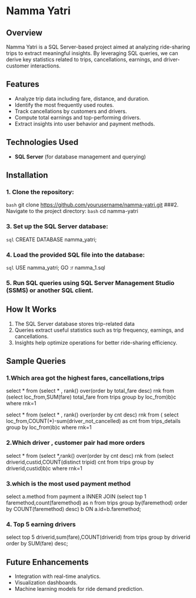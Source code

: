 # Namma Yatri

## Overview
Namma Yatri is a SQL Server-based project aimed at analyzing ride-sharing trips to extract meaningful insights. By leveraging SQL queries, we can derive key statistics related to trips, cancellations, earnings, and driver-customer interactions.

## Features
- Analyze trip data including fare, distance, and duration.
- Identify the most frequently used routes.
- Track cancellations by customers and drivers.
- Compute total earnings and top-performing drivers.
- Extract insights into user behavior and payment methods.

## Technologies Used
- **SQL Server** (for database management and querying)

## Installation
### 1. Clone the repository:
  ```bash```
  git clone https://github.com/yourusername/namma-yatri.git
###2. Navigate to the project directory:
  ```bash```
  cd namma-yatri
### 3. Set up the SQL Server database:
  ```sql```
  CREATE DATABASE namma_yatri;
### 4. Load the provided SQL file into the database:
  ```sql```
 USE namma_yatri;
 GO
 :r namma_1.sql
### 5. Run SQL queries using SQL Server Management Studio (SSMS) or another SQL client.

## How It Works
1. The SQL Server database stores trip-related data
2. Queries extract useful statistics such as trip frequency, earnings, and cancellations.
3. Insights help optimize operations for better ride-sharing efficiency.

## Sample Queries

### 1.Which area got the highest fares, cancellations,trips

select * from
(select * , rank() over(order by total_fare desc) rnk
from
(select loc_from,SUM(fare) total_fare from trips
group by loc_from)b)c
where rnk=1

select * from
(select * , rank() over(order by cnt desc) rnk
from
(
select loc_from,COUNT(*)-sum(driver_not_cancelled) as cnt from trips_details
group by loc_from)b)c
where rnk=1


### 2.Which driver , customer pair had more orders
select * from
(select *,rank() over(order by cnt desc) rnk from
(select driverid,custid,COUNT(distinct tripid) cnt from trips
group by driverid,custid)b)c
where rnk=1


### 3.which is the most used payment method 
select a.method from payment a
INNER JOIN
  (select top 1 faremethod,count(faremethod) as n from trips
   group by(faremethod)
   order by COUNT(faremethod) desc) b
   ON 
   a.id=b.faremethod;

   
### 4. Top 5 earning drivers   
select top 5 driverid,sum(fare),COUNT(driverid) from trips
group by driverid
order by SUM(fare) desc;

## Future Enhancements

- Integration with real-time analytics.
- Visualization dashboards.
- Machine learning models for ride demand prediction.


   
   


